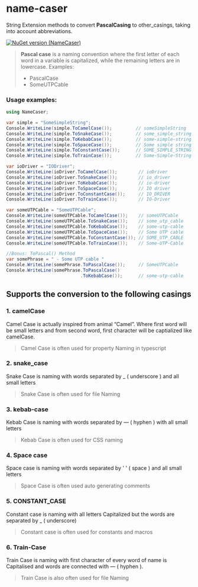 # name-caser
String Extension methods to convert __PascalCasing__ to other_casings, taking into account abbreviations.

[![NuGet version (NameCaser)](https://img.shields.io/nuget/v/NameCaser?color=blue)](https://www.nuget.org/packages/NameCaser/)

> __Pascal case__ is a naming convention where the first letter of each word in a variable is capitalized, while the remaining letters are in lowercase. Examples:
> - PascalCase
> - SomeUTPCable


### Usage examples:
```csharp
using NameCaser;

var simple = "SomeSimpleString";
Console.WriteLine(simple.ToCamelCase());         // someSimpleString
Console.WriteLine(simple.ToSnakeCase());         // some_simple_string
Console.WriteLine(simple.ToKebabCase());         // some-simple-string
Console.WriteLine(simple.ToSpaceCase());         // Some simple string
Console.WriteLine(simple.ToConstantCase());      // SOME_SIMPLE_STRING
Console.WriteLine(simple.ToTrainCase());         // Some-Simple-String

var ioDriver = "IODriver";
Console.WriteLine(ioDriver.ToCamelCase());        // ioDriver
Console.WriteLine(ioDriver.ToSnakeCase());        // io_driver
Console.WriteLine(ioDriver.ToKebabCase());        // io-driver
Console.WriteLine(ioDriver.ToSpaceCase());        // IO driver
Console.WriteLine(ioDriver.ToConstantCase());     // IO_DRIVER
Console.WriteLine(ioDriver.ToTrainCase());        // IO-Driver

var someUTPCable = "SomeUTPCable";
Console.WriteLine(someUTPCable.ToCamelCase());    // someUTPCable
Console.WriteLine(someUTPCable.ToSnakeCase());    // some_utp_cable
Console.WriteLine(someUTPCable.ToKebabCase());    // some-utp-cable
Console.WriteLine(someUTPCable.ToSpaceCase());    // Some UTP cable
Console.WriteLine(someUTPCable.ToConstantCase()); // SOME_UTP_CABLE
Console.WriteLine(someUTPCable.ToTrainCase());    // Some-UTP-Cable

//Bonus: ToPascal() Method
var somePhrase = " - Some UTP cable "
Console.WriteLine(somePhrase.ToPascalCase());     // SomeUTPCable
Console.WriteLine(somePhrase.ToPascalCase()
                            .ToKebabCase());      // some-utp-cable
```

## Supports the conversion to the following casings

### 1. camelCase

Camel Case is actually inspired from animal “Camel”. Where first word will be small letters and from second word, first character will be captialized like camelCase.

> Camel Case is often used for property Naming in typescript

### 2. snake_case

Snake Case is naming with words separated by _ ( underscore ) and all small letters

> Snake Case is often used for file Naming

### 3. kebab-case

Kebab Case is naming with words separated by — ( hyphen ) with all small letters

> Kebab Case is often used for CSS naming

### 4. Space case

Space case is naming with words separated by ' ' ( space ) and all small letters

> Space Case is often used auto generating comments

### 5. CONSTANT_CASE

Constant case is naming with all letters Capitalized but the words are separated by _ ( underscore)

> Constant case is often used for constants and macros

### 6. Train-Case

Train Case is naming with first character of every word of name is Capitalised and words are connected with — ( hyphen ).

> Train Case is also often used for file Naming
